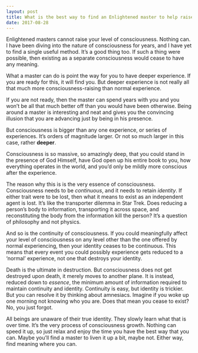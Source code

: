 ```yaml
---
layout: post
title: What is the best way to find an Enlightened master to help raise my level of consciousness?
date: 2017-08-28
---
```


<p>Enlightened masters cannot raise your level of consciousness. Nothing can. I have been diving into the nature of consciousness for years, and I have yet to find a single useful method. It’s a good thing too. If such a thing were possible, then existing as a separate consciousness would cease to have any meaning.</p><p>What a master can do is point the way for you to have deeper experience. If you are ready for this, it will find you. But deeper experience is not really all that much more consciousness-raising than normal experience.</p><p>If you are not ready, then the master can spend years with you and you won’t be all that much better off than you would have been otherwise. Being around a master is interesting and neat and gives you the convincing illusion that you are advancing just by being in his presence.</p><p>But consciousness is bigger than any one experience, or series of experiences. It’s orders of magnitude larger. Or not so much larger in this case, rather <b>deeper</b>.</p><p>Consciousness is so massive, so amazingly deep, that you could stand in the presence of God Himself, have God open up his entire book to you, how everything operates in the world, and you’d only be mildly more conscious after the experience.</p><p>The reason why this is is the very essence of consciousness. Consciousness needs to be <i>continuous</i>, and it needs to retain <i>identity</i>. If either trait were to be lost, then what it means to exist as an independent agent is lost. It’s like the transporter dilemma in Star Trek. Does reducing a person’s body to information, transporting it across space, and reconstituting the body from the information kill the person? It’s a question of philosophy and not physics.</p><p>And so is the continuity of consciousness. If you could meaningfully affect your level of consciousness on any level other than the one offered by normal experiencing, then your identity ceases to be continuous. This means that every event you could possibly experience gets reduced to a ‘normal’ experience, not one that destroys your identity.</p><p>Death is the ultimate in destruction. But consciousness does not get destroyed upon death, it merely moves to another plane. It is instead, reduced down to <i>essence</i>, the minimum amount of information required to maintain continuity and identity. Continuity is easy, but identity is trickier. But you can resolve it by thinking about amnesiacs. Imagine if you woke up one morning not knowing who you are. Does that mean you cease to exist? No, you just forgot.</p><p>All beings are unaware of their true identity. They slowly learn what that is over time. It’s the very process of consciousness growth. Nothing can speed it up, so just relax and enjoy the time you have the best way that you can. Maybe you’ll find a master to liven it up a bit, maybe not. Either way, find meaning where you can.</p>

